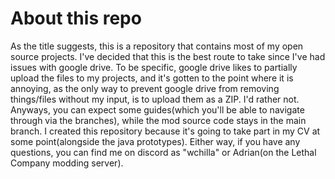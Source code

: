 # About this repo
As the title suggests, this is a repository that contains most of my open source projects. I've decided that this is the best route to take since I've had issues with google drive. To be specific, google drive likes to partially upload the files to my projects, and it's gotten to the point where it is annoying, as the only way to prevent google drive from removing things/files without my input, is to upload them as a ZIP. I'd rather not. Anyways, you can expect some guides(which you'll be able to navigate through via the branches), while the mod source code stays in the main branch. I created this repository because it's going to take part in my CV at some point(alongside the java prototypes). Either way, if you have any questions, you can find me on discord as "wchilla" or Adrian(on the Lethal Company modding server). 
